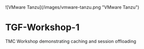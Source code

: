 ![VMware Tanzu](/images/vmware-tanzu.png \"VMware Tanzu\")
# TGF-Workshop-1
TMC Workshop demonstrating caching and session offloading
